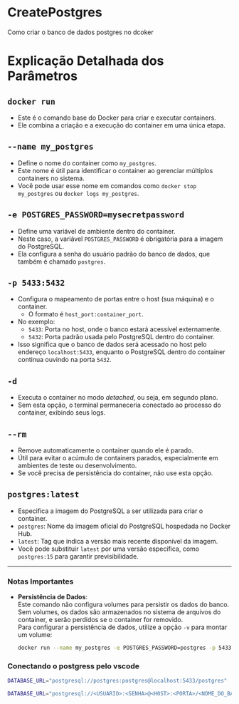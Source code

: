 # CreatePostgres
Como criar o banco de dados postgres no dcoker


# Explicação Detalhada dos Parâmetros

## `docker run`
- Este é o comando base do Docker para criar e executar containers.  
- Ele combina a criação e a execução do container em uma única etapa.

## `--name my_postgres`
- Define o nome do container como `my_postgres`.  
- Este nome é útil para identificar o container ao gerenciar múltiplos containers no sistema.  
- Você pode usar esse nome em comandos como `docker stop my_postgres` ou `docker logs my_postgres`.

## `-e POSTGRES_PASSWORD=mysecretpassword`
- Define uma variável de ambiente dentro do container.  
- Neste caso, a variável `POSTGRES_PASSWORD` é obrigatória para a imagem do PostgreSQL.  
- Ela configura a senha do usuário padrão do banco de dados, que também é chamado `postgres`.

## `-p 5433:5432`
- Configura o mapeamento de portas entre o host (sua máquina) e o container.  
  - O formato é `host_port:container_port`.  
- No exemplo:
  - `5433`: Porta no host, onde o banco estará acessível externamente.  
  - `5432`: Porta padrão usada pelo PostgreSQL dentro do container.  
- Isso significa que o banco de dados será acessado no host pelo endereço `localhost:5433`, enquanto o PostgreSQL dentro do container continua ouvindo na porta `5432`.

## `-d`
- Executa o container no modo *detached*, ou seja, em segundo plano.  
- Sem esta opção, o terminal permaneceria conectado ao processo do container, exibindo seus logs.

## `--rm`
- Remove automaticamente o container quando ele é parado.  
- Útil para evitar o acúmulo de containers parados, especialmente em ambientes de teste ou desenvolvimento.  
- Se você precisa de persistência do container, não use esta opção.

## `postgres:latest`
- Especifica a imagem do PostgreSQL a ser utilizada para criar o container.  
- `postgres`: Nome da imagem oficial do PostgreSQL hospedada no Docker Hub.  
- `latest`: Tag que indica a versão mais recente disponível da imagem.  
- Você pode substituir `latest` por uma versão específica, como `postgres:15` para garantir previsibilidade.

---

### Notas Importantes

- **Persistência de Dados**:  
  Este comando não configura volumes para persistir os dados do banco. Sem volumes, os dados são armazenados no sistema de arquivos do container, e serão perdidos se o container for removido.  
  Para configurar a persistência de dados, utilize a opção `-v` para montar um volume:

  ```bash
  docker run --name my_postgres -e POSTGRES_PASSWORD=postgres -p 5433:5432 -d -v my_postgres_data:/var/lib/postgresql/data --network n8n_network postgres:latest

### Conectando o postgress pelo vscode 
  ```bash
DATABASE_URL="postgresql://postgres:postgres@localhost:5433/postgres"
  ```
```bash
DATABASE_URL="postgresql://<USUÁRIO>:<SENHA>@<H0ST>:<PORTA>/<NOME_DO_BANCO>"
